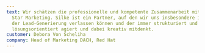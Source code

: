 ```yaml
---
text: Wir schätzen die professionelle und kompetente Zusammenarbeit mit Blue
  Star Marketing. Silke ist ein Partner, auf den wir uns insbesondere im Bereich
  der Lead-Generierung verlassen können und der immer strukturiert und
  lösungsorientiert agiert und dabei kreativ mitdenkt.
customer: Debora Von Scheliha
company: Head of Marketing DACH, Red Hat
---
```

